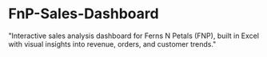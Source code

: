 # FnP-Sales-Dashboard
"Interactive sales analysis dashboard for Ferns N Petals (FNP), built in Excel with visual insights into revenue, orders, and customer trends."
